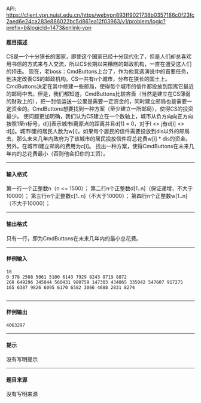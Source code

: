 API: https://client.vpn.nuist.edu.cn/https/webvpn893ff9021738b0357186c0f23fc2aed6e24ca283e886022bc5d861ea12f03963/v1/problem/logic?prefix=b&logicId=1473&enlink-vpn

#### 题目描述

CS是一个十分狭长的国家，即使这个国家已经十分现代化了，但是人们却总喜欢用书信的方式来与人交流，所以CS长期以来糟糕的邮政机构，一直在遭受这人们的抨击。 现在，老boss：CmdButtons上台了，作为他竞选演说中的首要任务，他决定改善CS的邮政机构。CS一共有n个城市，分布在狭长的国土上。CmdButtons决定在其中修建一些邮局，使得每个城市的信件都投放到距离它最近的邮局中去。但是，我们都知道，CmdButtons比较吝啬（当然是建立在CS薄弱的财政上的），把一封信运送一公里是需要一定资金的，同时建立邮局也是需要一定资金的。CmdButtons想要找到一种方案（至少建立一所邮局），使得CS的投资最少。 使问题更加明确，我们认为CS建立在一个数轴上，城市从负方向向正方向按照1至n标号，d\[i\]表示城市i离原点的距离并且d\[1\] = 0，对于I <> j有d\[i\] <> d\[j\]。城市i里的居民人数为w\[i\]，如果每个居民的信件需要投放到dis以外的邮局去，那么未来几年内政府为了该城市的居民投放信件将总花费w\[i\] \* dis的资金。另外，在城市i建立邮局的费用为c\[i\]。 找出一种方案，使得CmdButtons在未来几年内的总花费最小（否则他会扣你的工资）。

---

#### 输入格式

第一行一个正整数n（n <= 1500）； 第二行n个正整数d\[1..n\]（保证递增，不大于10000）； 第三行n个正整数c\[1..n\]（不大于10000）； 第四行n个正整数w\[1..n\]（不大于10000）；

---

#### 输出格式

只有一行，即为CmdButtons在未来几年内的最小总花费。

---

#### 样例输入
```
10
0 378 2508 5061 5100 6143 7929 8243 8719 8872 
268 649296 345844 560431 980759 147303 434065 335042 547607 917275 
165 6387 9826 6095 6170 6582 3066 4688 2831 8274 


```

---

#### 样例输出
```
4063297

```

---

#### 提示

没有写明提示

---

#### 题目来源

没有写明来源